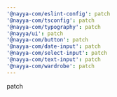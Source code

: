 ```yaml
---
'@nayya-com/eslint-config': patch
'@nayya-com/tsconfig': patch
'@nayya-com/typography': patch
'@nayya/ui': patch
'@nayya-com/button': patch
'@nayya-com/date-input': patch
'@nayya-com/select-input': patch
'@nayya-com/text-input': patch
'@nayya-com/wardrobe': patch
---
```


patch
